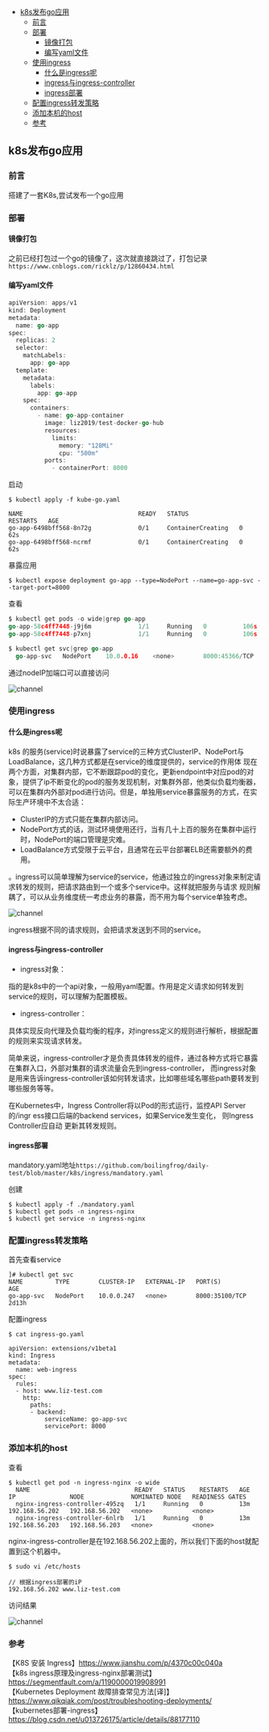 <!-- START doctoc generated TOC please keep comment here to allow auto update -->
<!-- DON'T EDIT THIS SECTION, INSTEAD RE-RUN doctoc TO UPDATE -->


- [k8s发布go应用](#k8s%E5%8F%91%E5%B8%83go%E5%BA%94%E7%94%A8)
  - [前言](#%E5%89%8D%E8%A8%80)
  - [部署](#%E9%83%A8%E7%BD%B2)
    - [镜像打包](#%E9%95%9C%E5%83%8F%E6%89%93%E5%8C%85)
    - [编写yaml文件](#%E7%BC%96%E5%86%99yaml%E6%96%87%E4%BB%B6)
  - [使用ingress](#%E4%BD%BF%E7%94%A8ingress)
    - [什么是ingress呢](#%E4%BB%80%E4%B9%88%E6%98%AFingress%E5%91%A2)
    - [ingress与ingress-controller](#ingress%E4%B8%8Eingress-controller)
    - [ingress部署](#ingress%E9%83%A8%E7%BD%B2)
  - [配置ingress转发策略](#%E9%85%8D%E7%BD%AEingress%E8%BD%AC%E5%8F%91%E7%AD%96%E7%95%A5)
  - [添加本机的host](#%E6%B7%BB%E5%8A%A0%E6%9C%AC%E6%9C%BA%E7%9A%84host)
  - [参考](#%E5%8F%82%E8%80%83)

<!-- END doctoc generated TOC please keep comment here to allow auto update -->

## k8s发布go应用

### 前言

搭建了一套K8s,尝试发布一个go应用

### 部署

#### 镜像打包

之前已经打包过一个go的镜像了，这次就直接跳过了，打包记录`https://www.cnblogs.com/ricklz/p/12860434.html`  

#### 编写yaml文件

```go
apiVersion: apps/v1
kind: Deployment
metadata:
  name: go-app
spec:
  replicas: 2
  selector:
    matchLabels:
      app: go-app
  template:
    metadata:
      labels:
        app: go-app
    spec:
      containers:
        - name: go-app-container
          image: liz2019/test-docker-go-hub
          resources:
            limits:
              memory: "128Mi"
              cpu: "500m"
          ports:
            - containerPort: 8000
```

启动

```
$ kubectl apply -f kube-go.yaml

NAME                                READY   STATUS              RESTARTS   AGE
go-app-6498bff568-8n72g             0/1     ContainerCreating   0          62s
go-app-6498bff568-ncrmf             0/1     ContainerCreating   0          62s
```

暴露应用

```
$ kubectl expose deployment go-app --type=NodePort --name=go-app-svc --target-port=8000
```
查看

```go
$ kubectl get pods -o wide|grep go-app
go-app-58c4ff7448-j9j6m             1/1     Running   0          106s   172.17.32.5   192.168.56.202   <none>           <none>
go-app-58c4ff7448-p7xnj             1/1     Running   0          106s   172.17.65.4   192.168.56.203   <none>           <none>

$ kubectl get svc|grep go-app
  go-app-svc   NodePort    10.0.0.16    <none>        8000:45366/TCP   43m
```

通过nodeIP加端口可以直接访问

![channel](/img/ingress_8.jpg?raw=true)

### 使用ingress

#### 什么是ingress呢

k8s 的服务(service)时说暴露了service的三种方式ClusterIP、NodePort与LoadBalance，这几种方式都是在service的维度提供的，service的作用体
现在两个方面，对集群内部，它不断跟踪pod的变化，更新endpoint中对应pod的对象，提供了ip不断变化的pod的服务发现机制，对集群外部，他类似负载均衡器，
可以在集群内外部对pod进行访问。但是，单独用service暴露服务的方式，在实际生产环境中不太合适：  

- ClusterIP的方式只能在集群内部访问。
- NodePort方式的话，测试环境使用还行，当有几十上百的服务在集群中运行时，NodePort的端口管理是灾难。
- LoadBalance方式受限于云平台，且通常在云平台部署ELB还需要额外的费用。

。ingress可以简单理解为service的service，他通过独立的ingress对象来制定请求转发的规则，把请求路由到一个或多个service中。这样就把服务与请求
规则解耦了，可以从业务维度统一考虑业务的暴露，而不用为每个service单独考虑。  

![channel](/img/ingress_7.jpg?raw=true)

ingress根据不同的请求规则，会把请求发送到不同的service。  

#### ingress与ingress-controller

- ingress对象：

指的是k8s中的一个api对象，一般用yaml配置。作用是定义请求如何转发到service的规则，可以理解为配置模板。  

- ingress-controller：  

具体实现反向代理及负载均衡的程序，对ingress定义的规则进行解析，根据配置的规则来实现请求转发。  

简单来说，ingress-controller才是负责具体转发的组件，通过各种方式将它暴露在集群入口，外部对集群的请求流量会先到ingress-controller，
而ingress对象是用来告诉ingress-controller该如何转发请求，比如哪些域名哪些path要转发到哪些服务等等。  

在Kubernetes中，Ingress Controller将以Pod的形式运行，监控API Server的/ingr ess接口后端的backend services，如果Service发生变化，
则Ingress Controller应自动 更新其转发规则。  

#### ingress部署

mandatory.yaml地址`https://github.com/boilingfrog/daily-test/blob/master/k8s/ingress/mandatory.yaml`

创建

```
$ kubectl apply -f ./mandatory.yaml
$ kubectl get pods -n ingress-nginx
$ kubectl get service -n ingress-nginx
```

### 配置ingress转发策略
首先查看service

```
]# kubectl get svc
NAME         TYPE        CLUSTER-IP   EXTERNAL-IP   PORT(S)          AGE
go-app-svc   NodePort    10.0.0.247   <none>        8000:35100/TCP   2d13h
```

配置ingress

```
$ cat ingress-go.yaml 

apiVersion: extensions/v1beta1
kind: Ingress
metadata:
  name: web-ingress
spec:
  rules:
  - host: www.liz-test.com
    http:
      paths:
      - backend:
          serviceName: go-app-svc
          servicePort: 8000
```


### 添加本机的host

查看

```
$ kubectl get pod -n ingress-nginx -o wide
  NAME                             READY   STATUS    RESTARTS   AGE   IP               NODE             NOMINATED NODE   READINESS GATES
  nginx-ingress-controller-495zq   1/1     Running   0          13m   192.168.56.202   192.168.56.202   <none>           <none>
  nginx-ingress-controller-6nlrb   1/1     Running   0          13m   192.168.56.203   192.168.56.203   <none>           <none>
```

nginx-ingress-controller是在192.168.56.202上面的，所以我们下面的host就配置到这个机器中。  

```
$ sudo vi /etc/hosts

// 根据ingress部署的iP
192.168.56.202 www.liz-test.com
```

访问结果

![channel](/img/ingress_6.png?raw=true)


### 参考
【K8S 安装 Ingress】https://www.jianshu.com/p/4370c00c040a  
【k8s ingress原理及ingress-nginx部署测试】https://segmentfault.com/a/1190000019908991  
【Kubernetes Deployment 故障排查常见方法[译]】https://www.qikqiak.com/post/troubleshooting-deployments/  
【kubernetes部署-ingress】https://blog.csdn.net/u013726175/article/details/88177110  